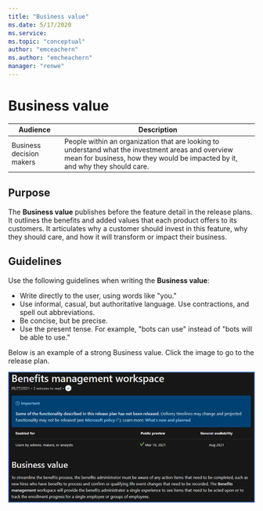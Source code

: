 ```yaml
---
title: "Business value"
ms.date: 5/17/2020
ms.service: 
ms.topic: "conceptual"
author: "emceachern"
ms.author: "emcheachern"
manager: "renwe"
---
```


# Business value

| Audience | Description |
|-------------|------------|
| Business decision makers | People within an organization that are looking to understand what the investment areas and overview mean for business, how they would be impacted by it, and why they should care. |

## Purpose
The **Business value** publishes before the feature detail in the release plans. It outlines the benefits and added values that each product offers to its customers. It articulates why a customer should invest in this feature, why they should care, and how it will transform or impact their business. 

## Guidelines
Use the following guidelines when writing the **Business value**:

* Write directly to the user, using words like "you."
* Use informal, casual, but authoritative language. Use contractions, and spell out abbreviations.
* Be concise, but be precise.
* Use the present tense. For example, "bots can use" instead of "bots will be able to use."

Below is an example of a strong Business value. Click the image to go to the release plan.  

[![Example of a business value](media/businessvalue2.png "Example of a business value")](https://docs.microsoft.com/dynamics365-release-plan/2021wave1/human-resources/dynamics365-human-resources/benefits-management-workspace)

